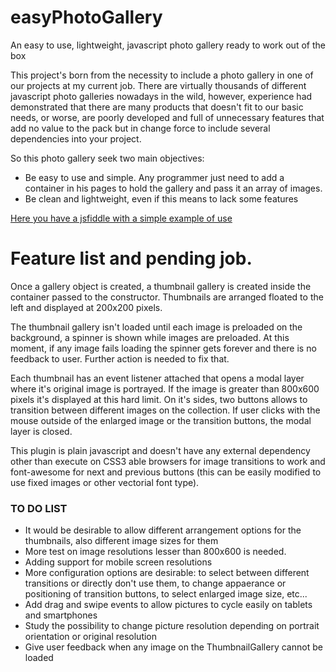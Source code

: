 # easyPhotoGallery
An easy to use, lightweight, javascript photo gallery ready to work out of the box

This project's born from the necessity to include a photo gallery in one of our projects at my current job. There are virtually thousands of different javascript photo galleries nowadays in the wild, however, experience had demonstrated that there are many products that doesn't fit to our basic needs, or worse, are poorly developed and full of unnecessary features that add no value to the pack but in change force to include several dependencies into your project.

So this photo gallery seek two main objectives:
<ul>
  <li>Be easy to use and simple. Any programmer just need to add a container in his pages to hold the gallery and pass it an array of images.</li>
  <li>Be clean and lightweight, even if this means to lack some features</li>
</ul>

<a href="https://jsfiddle.net/bardobrave/o8oL3phL/embedded/result/" target="_blank">Here you have a jsfiddle with a simple example of use</a>

# Feature list and pending job.

Once a gallery object is created, a thumbnail gallery is created inside the container passed to the constructor. Thumbnails are arranged floated to the left and displayed at 200x200 pixels.

The thumbnail gallery isn't loaded until each image is preloaded on the background, a spinner is shown while images are preloaded. At this moment, if any image fails loading the spinner gets forever and there is no feedback to user. Further action is needed to fix that.

Each thumbnail has an event listener attached that opens a modal layer where it's original image is portrayed. If the image is greater than 800x600 pixels it's displayed at this hard limit. On it's sides, two buttons allows to transition between different images on the collection. If user clicks with the mouse outside of the enlarged image or the transition buttons, the modal layer is closed.

This plugin is plain javascript and doesn't have any external dependency other than execute on CSS3 able browsers for image transitions to work and font-awesome for next and previous buttons (this can be easily modified to use fixed images or other vectorial font type).

<h3>TO DO LIST</h3>
<ul>
  <li>It would be desirable to allow different arrangement options for the thumbnails, also different image sizes for them</li>
  <li>More test on image resolutions lesser than 800x600 is needed.</li>
  <li>Adding support for mobile screen resolutions</li>
  <li>More configuration options are desirable: to select between different transitions or directly don't use them, to change appaerance or positioning of transition buttons, to select enlarged image size, etc...</li>
  <li>Add drag and swipe events to allow pictures to cycle easily on tablets and smartphones</li>
  <li>Study the possibility to change picture resolution depending on portrait orientation or original resolution</li>
  <li>Give user feedback when any image on the ThumbnailGallery cannot be loaded</li>
</ul>
